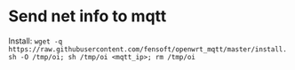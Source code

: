 # Send net info to mqtt

Install: `wget -q https://raw.githubusercontent.com/fensoft/openwrt_mqtt/master/install.sh -O /tmp/oi; sh /tmp/oi <mqtt_ip>; rm /tmp/oi`